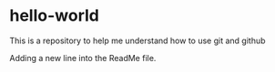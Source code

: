 # hello-world
This is a repository to help me understand how to use git and github

Adding a new line into the ReadMe file.
